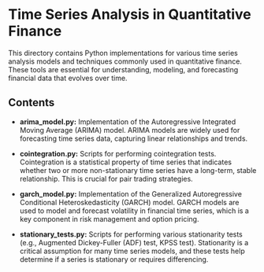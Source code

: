 # Time Series Analysis in Quantitative Finance

This directory contains Python implementations for various time series analysis models and techniques commonly used in quantitative finance. These tools are essential for understanding, modeling, and forecasting financial data that evolves over time.

## Contents

- **arima_model.py:**
  Implementation of the Autoregressive Integrated Moving Average (ARIMA) model. ARIMA models are widely used for forecasting time series data, capturing linear relationships and trends.

- **cointegration.py:**
  Scripts for performing cointegration tests. Cointegration is a statistical property of time series that indicates whether two or more non-stationary time series have a long-term, stable relationship. This is crucial for pair trading strategies.

- **garch_model.py:**
  Implementation of the Generalized Autoregressive Conditional Heteroskedasticity (GARCH) model. GARCH models are used to model and forecast volatility in financial time series, which is a key component in risk management and option pricing.

- **stationary_tests.py:**
  Scripts for performing various stationarity tests (e.g., Augmented Dickey-Fuller (ADF) test, KPSS test). Stationarity is a critical assumption for many time series models, and these tests help determine if a series is stationary or requires differencing.
